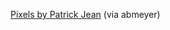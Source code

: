 ---
layout: post
wordpress_id: 555
wordpress_url: http://noesbueno.com/?p=555
date: '2010-04-08 14:40:55 -0500'
date_gmt: '2010-04-08 19:40:55 -0500'
body: |
  <p><a href="http://www.dailymotion.com/video/xcv6dv_pixels-by-patrick-jean_music">Pixels by Patrick Jean</a> <span class="via">(via abmeyer)</span></p>
---